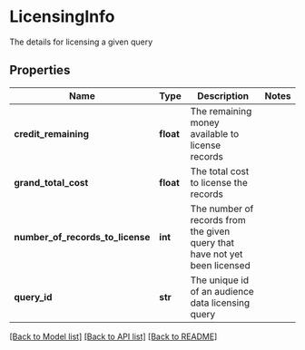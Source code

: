 # LicensingInfo

The details for licensing a given query

## Properties
Name | Type | Description | Notes
------------ | ------------- | ------------- | -------------
**credit_remaining** | **float** | The remaining money available to license records | 
**grand_total_cost** | **float** | The total cost to license the records | 
**number_of_records_to_license** | **int** | The number of records from the given query that have not yet been licensed | 
**query_id** | **str** | The unique id of an audience data licensing query | 

[[Back to Model list]](../README.md#documentation-for-models) [[Back to API list]](../README.md#documentation-for-api-endpoints) [[Back to README]](../README.md)


